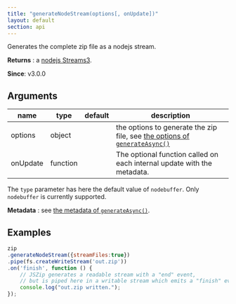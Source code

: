 ```yaml
---
title: "generateNodeStream(options[, onUpdate])"
layout: default
section: api
---
```


Generates the complete zip file as a nodejs stream.

__Returns__ : a [nodejs Streams3](https://github.com/nodejs/readable-stream).

__Since__: v3.0.0

## Arguments

name                | type     | default | description
--------------------|----------|---------|------------
options             | object   |         | the options to generate the zip file, see [the options of `generateAsync()`]({{site.baseurl}}/documentation/api_jszip/generate_async.php)
onUpdate            | function |         | The optional function called on each internal update with the metadata.

The `type` parameter has here the default value of `nodebuffer`.
Only `nodebuffer` is currently supported.

__Metadata__ : see [the metadata of `generateAsync()`]({{site.baseurl}}/documentation/api_jszip/generate_async.php#onupdate-callback).

## Examples

```js
zip
.generateNodeStream({streamFiles:true})
.pipe(fs.createWriteStream('out.zip'))
.on('finish', function () {
    // JSZip generates a readable stream with a "end" event,
    // but is piped here in a writable stream which emits a "finish" event.
    console.log("out.zip written.");
});
```

